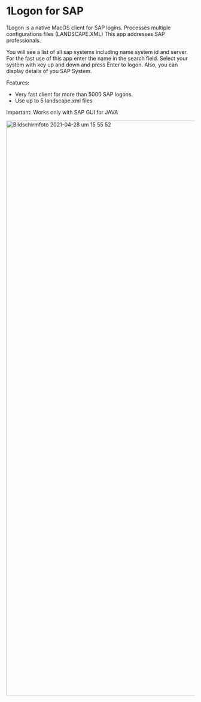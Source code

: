# 1Logon for SAP


1Logon is a native MacOS client for SAP logins. Processes multiple configurations files (LANDSCAPE.XML) 
This app addresses SAP professionals.

You will see a list of all sap systems including name system id and server. For the fast use of this app enter the name in the search field. Select your system with key up and down and press Enter to logon. 
Also, you can display details of you SAP System.

Features:
- Very fast client for more than 5000 SAP logons.
- Use up to 5 landscape.xml files

Important: Works only with SAP GUI for JAVA 

<img width="1536" alt="Bildschirmfoto 2021-04-28 um 15 55 52" src="https://user-images.githubusercontent.com/82931359/116417684-ce24ff00-a83b-11eb-8ba8-33d3ec7580b2.png">
